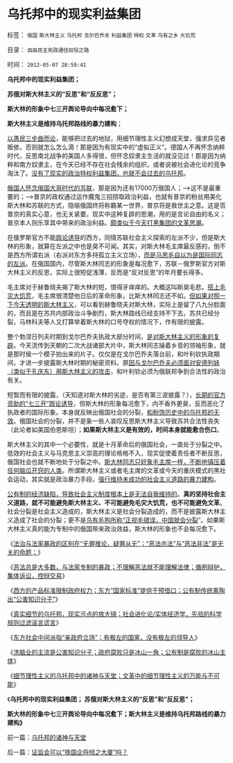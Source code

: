 # 乌托邦中的现实利益集团

标签： `俄国` `斯大林主义` `乌托邦` `戈尔巴乔夫` `利益集团` `特权` `文革` `乌有之乡` `大饥荒` 

目录： `自由民主宪政通往奴役之路`

时间： `2012-05-07 20:59:41`

**乌托邦中的现实利益集团；**

**苏俄对斯大林主义的“反思”和“反反思”；**

**斯大林的形象中七三开舆论导向中每况愈下；**

**斯大林主义是维持乌托邦路线的暴力建构**；

[以愚民三步曲而论](../../../2012/1/2/愚民三步曲和三层次的愚民：“文过饰非，虚拟正义，以邻为壑”.md)，能够把过去的地狱，用细节理性主义幻想成天堂，强求异见者贩依，否则就怎么怎么滴！那是因为有现实中的“虚拟正义”。德国人不再怀念纳粹时代，反思南北战争的美国人多得很，但怀念奴隶主生活的就没见过！那是因为纳粹和南方奴隶主，在今天已经不存在社会残余的组织，或者说被社会进化论的竞争淘汰了。[没有了现实的政治特权利益集团，也就不会过去的乌托邦](../../../2009/7/30/小小特权之多乎哉？不多也！.md)。

[俄国人怀念俄国大哥时代的苏联](../../../2009/8/4/苏东巨变的真相是苏联并没有消失.md)，那是因为还有17000万俄国人；——>这不是最重要的；——>普京的政权通过运作魔鬼三招捞取政治利益，也就有普京的粉丝用美化斯大林和苏联的方式，隐喻俄国终将称霸某一世界，普京将是救世主之意。这是否普京的真实心意，也无关紧要。现实中这种复辟的思潮，用的是言论自由的名义；普京本人则乐享其中带来的政治利益。[颇类似于今天打黑集团的文革思潮](../../../2012/4/6/妖魔化毛主席的，不见得是好东西.md)。

在俄罗斯官方不能[舆论诱导](../../../2009/6/21/舆论诱导推广科学的发展观.md)的西方，同情苏联社会主义探索的左派不少，但是斯大林的形象，就算在左派之中也是臭不可闻。其实，对斯大林毛主席最反感的，倒不是西方所谓右派（右派对东方多持孤立主义立场），[而是马恩毛自以为是国际同志的左派](../../../2011/4/5/西方洋五毛专门坑害后进社会.md)。在俄国国内，尽管斯大林同志的形象是每况愈下，苏联－俄罗斯官方对斯大林主义的反思，实际上很短促浅薄，反而是“反对反思”的年月要长得多。

毛主席对于赫鲁晓夫揭了斯大林的短，恨得牙痒痒的。大概这叫斯臭毛悲。[搭上毛灾大饥荒](../../../2012/3/11/阿马蒂亚森：大饥荒！正常死亡的扩大化.md)，毛主席很清楚他日后的革命形象，比斯大林同志还不如。[但如果对照一下今天透明的斯大林主义](../../../2012/3/16/戈尔巴乔夫公开化是经验还是教训？.md)，可以看到赫鲁晓夫对斯大林，实际上是留了八九分脸面的，而且是在苏共内部政治斗争剧烈，斯大林路线已经支持不下去，苏共已经分裂，马林科夫等人又打算举着斯大林的口号夺权的情况下，作有限的披露。

整个勃涅日列夫时期到戈尔巴乔夫执政大部分时间，[是对斯大林主义的形象的复辟](../../../2012/4/28/文革和斯大林主义中的被告人利益.md)。今天流传到天朝的二次大战诸部大片中，斯大林同志操着乡音的领袖形象，就是那时侯一个模子拍出来的片子。仅仅是在戈尔巴乔夫落台前，和叶利钦执政期间，才进一步披露斯大林时期的秘密资料。原[因与戈尔巴乔夫必须面对安德列娃（类似于孔庆东）用斯大林主义的攻击](http://darthvad.blog.163.com/blog/static/533994702012227111438671/)，和叶利钦必须为俄联邦争到合法性的政治有关。

短暂而有限的披露，（天知道对斯大林的劣迹，是否有第三波披露？），[长期的官方资助的“七三开”舆论诱导](../../../2011/7/14/欣赏塔利班的中国传统文人.md)，但斯大林的形象每况愈下，内不香外更臭，反而恶化了执政者的国际形象。本身就反映出俄国社会的分裂，[和粉饰历史中的乌托邦的无效](../../../2012/4/19/民粹冲击波中歇斯底里的天堂情结.md)。俄国社会的分裂，并不是象一些人哀叹反思斯大林主义导致苏共合法性丧失（此论者如美国伯恩斯坦）；**如果斯大林主义是有效的，时间本身就能愈合伤口**。

斯大林主义的其中一个必要性，就是十月革命后的俄国社会，一直处于分裂之中。低效的社会主义与马克思主义崇高的理论格格不入，现实促使着责任者不断反思，俄国社会也就不断地处于分裂之中。[斯大林同志只好象毛主席一样，不断地镇压着任何脑瓜开窍的人类](../../../2010/5/17/袁腾飞绝没有人身攻击却遭毛派人身攻击.md)。所谓斯大林主义或者毛主席的文革或今天的重庆模式的黑社会运动，其实就是政治暴力手段，[强行维持未成功的社会主义道路的暴力建构](../../../2012/4/21/民粹驱动的暴力建构就是文革.md)。

[公有制的经济缺陷，导致社会主义制度根本上是无法自我维持的](http://hi.baidu.com/darthchn/blog/item/eac2b5f575a28efd7609d7e7.html)。**真的坚持社会主义道路，就不可能避免斯大林主义、不可能避免毛灾大饥荒，也不可能避免文革**。社会分裂是社会主义造成的，斯大林主义是社会分裂造成的，而不是披露斯大林主义造成了社会的分裂；更不是[乌有毛狗所称“正视毛错误，中国就会分裂](http://hi.baidu.com/darthchn/blog/item/92b3441e5a7d2715304e15ae.html)”。如果斯大林主义真的能为专制中的俄国带来政治效益，斯大林的形象也不会每况愈下。

《[法治与法家暴政的区别在“无罪推论，疑罪从无”；“恶法亦法”与“恶法非法”是无关的命题；](../../../2012/5/5/恶法亦法的法家暴政和无罪推论的法治.md)》

《[恶法总是大多数，与法家专制的暴政；不理解恶法就不能理解法律；循例辩护，集体诉讼，控辩交易](../../../2012/5/5/恶法总是大多数，循例辩护，集体诉讼，控辩交易，法家暴政.md)》

《[西方的产品标准限制政府权力；东方“国家标准”提供干预借口；公有制传统熏陶出“公害知识分子”](../../../2012/5/5/公害知识分子的恶法之国家标准.md)》

《[真实细节的乌托邦，现实污点的放大镜；社会进化论/实体经济学，先验的科学规则过滤谣言谎言](../../../2012/5/6/真实细节的乌托邦，现实污点的放大镜；.md)》

《[东方社会中间派指“亲政府立场”；有极左的国家，没有极左的领导人](../../../2012/5/6/有极左的国家，没有极左的领导人；.md)》

《[洗脑业的主流是公害知识分子；政府腐败只是冰山一角；公有制是腐败的冰山主体](../../../2012/5/6/洗脑业的主流是公害知识分子.md)》

《[细节理性主义的乌托邦中的诸神与天堂；文革中的细节理性主义的万能与不可能](../../../2012/5/7/乌托邦的诸神与天堂.md)》

《**乌托邦中的现实利益集团； 苏俄对斯大林主义的“反思”和“反反思”；**

**斯大林的形象中七三开舆论导向中每况愈下；斯大林主义是维持乌托邦路线的暴力建构》**



前一篇：[乌托邦的诸神与天堂](../../../2012/5/7/乌托邦的诸神与天堂.md)

后一篇：[证监会可以“挽国企将倾之大厦”吗？](../../../2012/5/7/证监会可以“挽国企将倾之大厦”吗？.md)
